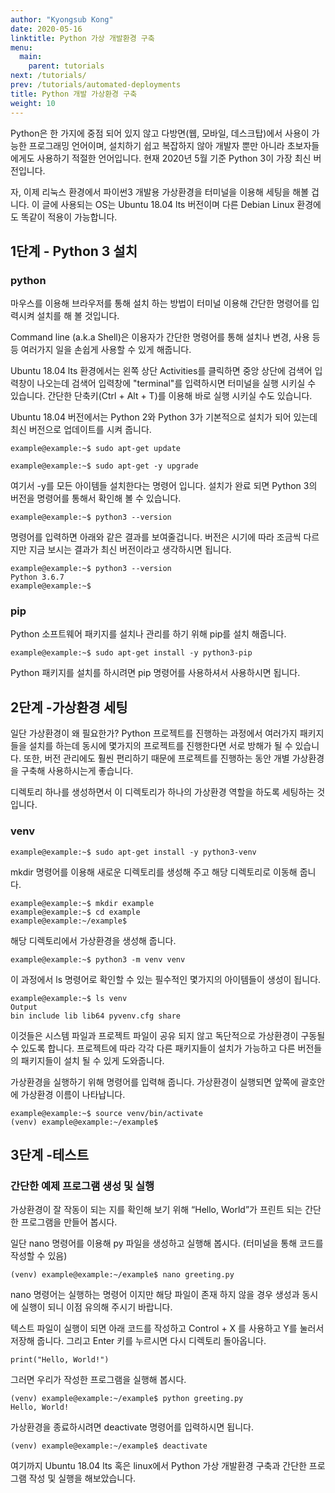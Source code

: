 ```yaml
---
author: "Kyongsub Kong"
date: 2020-05-16
linktitle: Python 가상 개발환경 구축
menu:
  main:
    parent: tutorials
next: /tutorials/
prev: /tutorials/automated-deployments
title: Python 개발 가상환경 구축
weight: 10
---
```


Python은 한 가지에 중점 되어 있지 않고 다방면(웹, 모바일, 데스크탑)에서 사용이 가능한 프로그래밍 언어이며, 설치하기 쉽고 복잡하지 않아 개발자 뿐만 아니라 초보자들에게도 사용하기 적절한 언어입니다. 현재 2020년 5월 기준 Python 3이 가장 최신 버전입니다. 

자, 이제 리눅스 환경에서 파이썬3 개발용 가상환경을 터미널을 이용해 세팅을 해볼 겁니다. 이 글에 사용되는 OS는 Ubuntu 18.04 lts 버전이며 다른 Debian Linux 환경에도 똑같이 적용이 가능합니다.  


## 1단계 - Python 3 설치
### python
마우스를 이용해 브라우저를 통해 설치 하는 방법이 터미널 이용해 간단한 명령어를 입력시켜 설치를 해 볼 것입니다. 

Command line (a.k.a Shell)은 이용자가 간단한 명령어를 통해 설치나 변경, 사용 등등 여러가지 일을 손쉽게 사용할 수 있게 해줍니다.

Ubuntu 18.04 lts 환경에서는 왼쪽 상단 Activities를 클릭하면 중앙 상단에 검색어 입력창이 나오는데 검색어 입력창에 "terminal"를 입력하시면 터미널을 실행 시키실 수 있습니다. 간단한 단축키(Ctrl + Alt + T)를 이용해 바로 실행 시키실 수도 있습니다.

Ubuntu 18.04 버전에서는 Python 2와 Python 3가 기본적으로 설치가 되어 있는데 최신 버전으로 업데이트를 시켜 줍니다.

```tpl
example@example:~$ sudo apt-get update
```

```tpl
example@example:~$ sudo apt-get -y upgrade
```

여기서 -y를 모든 아이템들 설치한다는 명령어 입니다.
설치가 완료 되면 Python 3의 버전을 명령어를 통해서 확인해 볼 수 있습니다.

```tpl
example@example:~$ python3 --version
```

명령어를 입력하면 아래와 같은 결과를 보여줄겁니다. 버전은 시기에 따라 조금씩 다르지만 지금 보시는 결과가 최신 버전이라고 생각하시면 됩니다.

```tpl
example@example:~$ python3 --version
Python 3.6.7
example@example:~$
```


### pip
Python 소프트웨어 패키지를 설치나 관리를 하기 위해 pip를 설치 해줍니다.

```tpl
example@example:~$ sudo apt-get install -y python3-pip
```

Python 패키지를 설치를 하시려면 pip 명령어를 사용하셔서 사용하시면 됩니다.



## 2단계 -가상환경 세팅

일단 가상환경이 왜 필요한가?
Python 프로젝트를 진행하는 과정에서 여러가지 패키지들을 설치를 하는데 동시에 몇가지의 프로젝트를 진행한다면 서로 방해가 될 수 있습니다. 또한, 버전 관리에도 훨씬 편리하기 때문에 프로젝트를 진행하는 동안 개별 가상환경을 구축해 사용하시는게 좋습니다.

디렉토리 하나를 생성하면서 이 디렉토리가 하나의 가상환경 역할을 하도록 세팅하는 것 입니다.

### venv

```tpl
example@example:~$ sudo apt-get install -y python3-venv
```

mkdir 명령어를 이용해 새로운 디렉토리를 생성해 주고 해당 디렉토리로 이동해 줍니다.

```tpl
example@example:~$ mkdir example
example@example:~$ cd example
example@example:~/example$
```

해당 디렉토리에서 가상환경을 생성해 줍니다.

```tpl
example@example:~$ python3 -m venv venv
```

이 과정에서 ls 명령어로 확인할 수 있는 필수적인 몇가지의 아이템들이 생성이 됩니다.

```tpl
example@example:~$ ls venv
Output
bin include lib lib64 pyvenv.cfg share
```

이것들은 시스템 파일과 프로젝트 파일이 공유 되지 않고 독단적으로 가상환경이 구동될 수 있도록 합니다. 프로젝트에 따라 각각 다른 패키지들이 설치가 가능하고 다른 버전들의 패키지들이 설치 될 수 있게 도와줍니다.

가상환경을 실행하기 위해 명령어를 입력해 줍니다. 가상환경이 실행되면 앞쪽에 괄호안에 가상환경 이름이 나타납니다.

```tpl
example@example:~$ source venv/bin/activate
(venv) example@example:~/example$
```


## 3단계 -테스트
### 간단한 예제 프로그램 생성 및 실행

가상환경이 잘 작동이 되는 지를 확인해 보기 위해 “Hello, World”가 프린트 되는 간단한 프로그램을 만들어 봅시다.

일단 nano 명령어를 이용해 py 파일을 생성하고 실행해 봅시다. (터미널을 통해 코드를 작성할 수 있음)

```tpl
(venv) example@example:~/example$ nano greeting.py
```

nano 명령어는 실행하는 명령어 이지만 해당 파일이 존재 하지 않을 경우 생성과 동시에 실행이 되니 이점 유의해 주시기 바랍니다.

텍스트 파일이 실행이 되면 아래 코드를 작성하고 Control + X 를 사용하고 Y를 눌러서 저장해 줍니다. 그리고 Enter 키를 누르시면 다시 디렉토리 돌아옵니다.


```tpl
print("Hello, World!")
```

그러면 우리가 작성한 프로그램을 실행해 봅시다.

```tpl
(venv) example@example:~/example$ python greeting.py
Hello, World!
```

가상환경을 종료하시려면 deactivate 명령어를 입력하시면 됩니다.

```tpl
(venv) example@example:~/example$ deactivate
```

여기까지 Ubuntu 18.04 lts 혹은 linux에서 Python 가상 개발환경 구축과 간단한 프로그램 작성 및 실행을 해보았습니다.